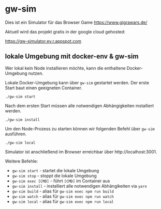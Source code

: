 # gw-sim
Dies ist ein Simulator für das Browser Game https://www.gigrawars.de/

Aktuell wird das projekt gratis in der google cloud gehosted:

https://gw-simulator.ey.r.appspot.com

## lokale Umgebung mit docker-env & gw-sim
Wer lokal kein Node installieren möchte, kann die enthaltene Docker-Umgebung nutzen.

Lokale Docker-Umgebung kann über `gw-sim` gestartet werden. Der erste Start baut einen geeigneten Container.
```
./gw-sim start
```

Nach dem ersten Start müssen alle notwendigen Abhängigkeiten installiert werden.
```
./gw-sim install
```

Um den Node-Prozess zu starten können wir folgenden Befehl über `gw-sim` ausführen.
```
./gw-sim local
```
Simulator ist anschließend im Browser erreichbar über http://localhost:3001.

Weitere Befehle:
* `gw-sim start` - startet die lokale Umgebung
* `gw-sim stop` - stoppt die lokale Umgebung
* `gw-sim exec [CMD]` - führt `[CMD]` im Container aus
* `gw-sim install` - installiert alle notwendigen Abhängikeiten via `yarn`
* `gw-sim build` - alias für `gw-sim exec npm run build`
* `gw-sim watch` - alias für `gw-sim exec npm run watch`
* `gw-sim local` - alias für `gw-sim exec npm run local`